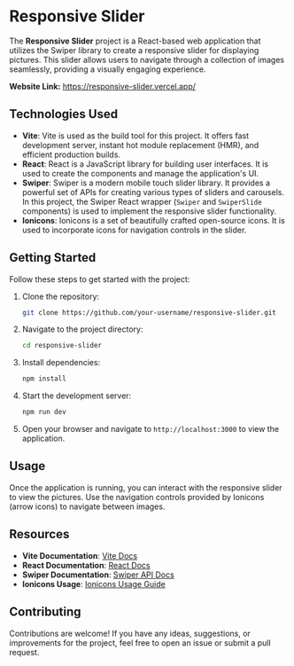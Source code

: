 # Responsive Slider

The **Responsive Slider** project is a React-based web application that utilizes the Swiper library to create a responsive slider for displaying pictures. This slider allows users to navigate through a collection of images seamlessly, providing a visually engaging experience.

**Website Link:** https://responsive-slider.vercel.app/

## Technologies Used

- **Vite**: Vite is used as the build tool for this project. It offers fast development server, instant hot module replacement (HMR), and efficient production builds.
- **React**: React is a JavaScript library for building user interfaces. It is used to create the components and manage the application's UI.
- **Swiper**: Swiper is a modern mobile touch slider library. It provides a powerful set of APIs for creating various types of sliders and carousels. In this project, the Swiper React wrapper (`Swiper` and `SwiperSlide` components) is used to implement the responsive slider functionality.
- **Ionicons**: Ionicons is a set of beautifully crafted open-source icons. It is used to incorporate icons for navigation controls in the slider.

## Getting Started

Follow these steps to get started with the project:

1. Clone the repository:

   ```bash
   git clone https://github.com/your-username/responsive-slider.git
   ```

2. Navigate to the project directory:

   ```bash
   cd responsive-slider
   ```

3. Install dependencies:

   ```bash
   npm install
   ```

4. Start the development server:

   ```bash
   npm run dev
   ```

5. Open your browser and navigate to `http://localhost:3000` to view the application.

## Usage

Once the application is running, you can interact with the responsive slider to view the pictures. Use the navigation controls provided by Ionicons (arrow icons) to navigate between images.

## Resources

- **Vite Documentation**: [Vite Docs](https://vitejs.dev/)
- **React Documentation**: [React Docs](https://reactjs.org/docs/getting-started.html)
- **Swiper Documentation**: [Swiper API Docs](https://swiperjs.com/react)
- **Ionicons Usage**: [Ionicons Usage Guide](https://ionic.io/ionicons/usage)

## Contributing

Contributions are welcome! If you have any ideas, suggestions, or improvements for the project, feel free to open an issue or submit a pull request.
